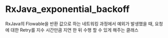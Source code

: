 # RxJava_exponential_backoff
RxJava의 Flowable을 반환 값으로 하는 네트워킹 과정에서 예외가 발생했을 때, 요청에 대한 Retry를 지수 시간만큼 지연 한 뒤 수행 할 수 있게 해주는 클래스
